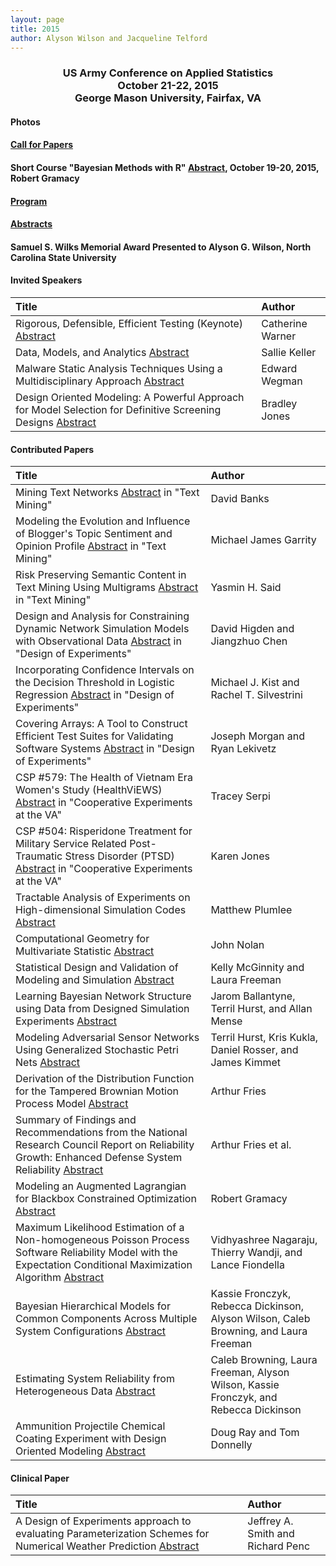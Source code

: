 ```yaml
---
layout: page
title: 2015
author: Alyson Wilson and Jacqueline Telford
---
```

<div align="center"><h3>US Army Conference on Applied Statistics<br>
October 21-22, 2015<br>
George Mason University, Fairfax, VA</h3></div>


#### Photos

#### [Call for Papers](https://alysongwilson.github.io/ACAS/DOE7/CASD2Call_for_Papers.pdf#page=1)

#### Short Course "Bayesian Methods with R" [Abstract](https://alysongwilson.github.io/ACAS/DOE7/CASD2TutorialAbstract.pdf#page=1), October 19-20, 2015, Robert Gramacy

#### [Program](https://alysongwilson.github.io/ACAS/DOE7/CASD2Program.pdf#page=1)

#### [Abstracts](https://alysongwilson.github.io/ACAS/DOE7/CASD2Abstracts.pdf#page=1)

#### Samuel S. Wilks Memorial Award Presented to Alyson G. Wilson, North Carolina State University  

#### Invited Speakers

| Title | Author |
| :--- | :--- |
| Rigorous, Defensible, Efficient Testing (Keynote) [Abstract](https://alysongwilson.github.io/ACAS/DOE7/CASD2Abstracts.pdf#page=1) | Catherine Warner |
| Data, Models, and Analytics [Abstract](https://alysongwilson.github.io/ACAS/DOE7/CASD2Abstracts.pdf#page=2) | Sallie Keller |
| Malware Static Analysis Techniques Using a Multidisciplinary Approach [Abstract](https://alysongwilson.github.io/ACAS/DOE7/CASD2Abstracts.pdf#page=3) | Edward Wegman |
| Design Oriented Modeling: A Powerful Approach for Model Selection for Definitive Screening Designs [Abstract](https://alysongwilson.github.io/ACAS/DOE7/CASD2Abstracts.pdf#page=4) | Bradley Jones |

#### Contributed Papers

| Title | Author |
| :--- | :--- |
 | Mining Text Networks [Abstract](https://alysongwilson.github.io/ACAS/DOE7/CASD2Abstracts.pdf#page=5) in "Text Mining" | David Banks |
| Modeling the Evolution and Influence of Blogger's Topic Sentiment and Opinion Profile [Abstract](https://alysongwilson.github.io/ACAS/DOE7/CASD2Abstracts.pdf#page=6) in "Text Mining" | Michael James Garrity |
| Risk Preserving Semantic Content in Text Mining Using Multigrams [Abstract](https://alysongwilson.github.io/ACAS/DOE7/CASD2Abstracts.pdf#page=7) in "Text Mining" | Yasmin H. Said |
| Design and Analysis for Constraining Dynamic Network Simulation Models with Observational Data [Abstract](https://alysongwilson.github.io/ACAS/DOE7/CASD2Abstracts.pdf#page=8) in "Design of Experiments" | David Higden and Jiangzhuo Chen |
| Incorporating Confidence Intervals on the Decision Threshold in Logistic Regression [Abstract](https://alysongwilson.github.io/ACAS/DOE7/CASD2Abstracts.pdf#page=9) in "Design of Experiments" | Michael J. Kist and Rachel T. Silvestrini |
| Covering Arrays: A Tool to Construct Efficient Test Suites for Validating Software Systems [Abstract](https://alysongwilson.github.io/ACAS/DOE7/CASD2Abstracts.pdf#page=10) in "Design of Experiments" | Joseph Morgan and Ryan Lekivetz |
| CSP #579: The Health of Vietnam Era Women's Study (HealthViEWS) [Abstract](https://alysongwilson.github.io/ACAS/DOE7/CASD2Abstracts.pdf#page=11) in "Cooperative Experiments at the VA" | Tracey Serpi |
| CSP #504: Risperidone Treatment for Military Service Related Post-Traumatic Stress Disorder (PTSD) [Abstract](https://alysongwilson.github.io/ACAS/DOE7/CASD2Abstracts.pdf#page=12) in "Cooperative Experiments at the VA" | Karen Jones |
| Tractable Analysis of Experiments on High-dimensional Simulation Codes [Abstract](https://alysongwilson.github.io/ACAS/DOE7/CASD2Abstracts.pdf#page=13) | Matthew Plumlee |
| Computational Geometry for Multivariate Statistic [Abstract](https://alysongwilson.github.io/ACAS/DOE7/CASD2Abstracts.pdf#page=14) | John Nolan |
| Statistical Design and Validation of Modeling and Simulation [Abstract](https://alysongwilson.github.io/ACAS/DOE7/CASD2Abstracts.pdf#page=15) | Kelly McGinnity and Laura Freeman |
| Learning Bayesian Network Structure using Data from Designed Simulation Experiments [Abstract](https://alysongwilson.github.io/ACAS/DOE7/CASD2Abstracts.pdf#page=16) | Jarom Ballantyne, Terril Hurst, and Allan Mense |
| Modeling Adversarial Sensor Networks Using Generalized Stochastic Petri Nets [Abstract](https://alysongwilson.github.io/ACAS/DOE7/CASD2Abstracts.pdf#page=17) | Terril Hurst, Kris Kukla, Daniel Rosser, and James Kimmet |
| Derivation of the Distribution Function for the Tampered Brownian Motion Process Model [Abstract](https://alysongwilson.github.io/ACAS/DOE7/CASD2Abstracts.pdf#page=18) | Arthur Fries |
| Summary of Findings and Recommendations from the National Research Council Report on Reliability Growth: Enhanced Defense System Reliability [Abstract](https://alysongwilson.github.io/ACAS/DOE7/CASD2Abstracts.pdf#page=19) | Arthur Fries et al. |
| Modeling an Augmented Lagrangian for Blackbox Constrained Optimization [Abstract](https://alysongwilson.github.io/ACAS/DOE7/CASD2Abstracts.pdf#page=20) | Robert Gramacy |
| Maximum Likelihood Estimation of a Non-homogeneous Poisson Process Software Reliability Model with the Expectation Conditional Maximization Algorithm [Abstract](https://alysongwilson.github.io/ACAS/DOE7/CASD2Abstracts.pdf#page=21) | Vidhyashree Nagaraju, Thierry Wandji, and Lance Fiondella |
| Bayesian Hierarchical Models for Common Components Across Multiple System Configurations [Abstract](https://alysongwilson.github.io/ACAS/DOE7/CASD2Abstracts.pdf#page=22) | Kassie Fronczyk, Rebecca Dickinson, Alyson Wilson, Caleb Browning, and Laura Freeman |
| Estimating System Reliability from Heterogeneous Data [Abstract](https://alysongwilson.github.io/ACAS/DOE7/CASD2Abstracts.pdf#page=23) | Caleb Browning, Laura Freeman, Alyson Wilson, Kassie Fronczyk, and Rebecca Dickinson |
| Ammunition Projectile Chemical Coating Experiment with Design Oriented Modeling [Abstract](https://alysongwilson.github.io/ACAS/DOE7/CASD2Abstracts.pdf#page=27) | Doug Ray and Tom Donnelly |


#### Clinical Paper

| Title | Author |
| :--- | :--- |
| A Design of Experiments approach to evaluating Parameterization Schemes for Numerical Weather Prediction [Abstract](https://alysongwilson.github.io/ACAS/DOE7/CASD2Abstracts.pdf#page=24) | Jeffrey A. Smith and Richard Penc |
